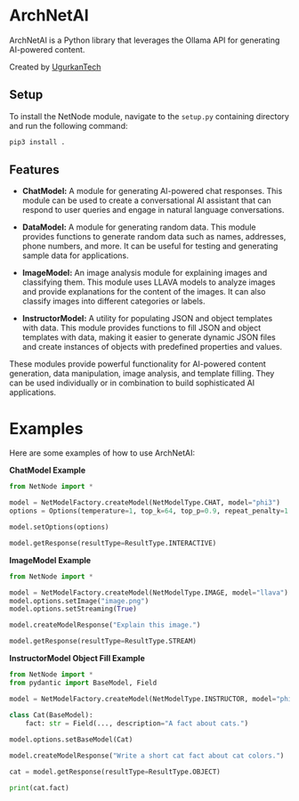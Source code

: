 # ArchNetAI

ArchNetAI is a Python library that leverages the Ollama API for generating AI-powered content.

Created by [UgurkanTech](https://github.com/UgurkanTech)

## Setup

To install the NetNode module, navigate to the `setup.py` containing directory and run the following command:

```bash
pip3 install .
```

## Features

- **ChatModel:** A module for generating AI-powered chat responses. This module can be used to create a conversational AI assistant that can respond to user queries and engage in natural language conversations.

- **DataModel:** A module for generating random data. This module provides functions to generate random data such as names, addresses, phone numbers, and more. It can be useful for testing and generating sample data for applications.

- **ImageModel:** An image analysis module for explaining images and classifying them. This module uses LLAVA models to analyze images and provide explanations for the content of the images. It can also classify images into different categories or labels.

- **InstructorModel:** A utility for populating JSON and object templates with data. This module provides functions to fill JSON and object templates with data, making it easier to generate dynamic JSON files and create instances of objects with predefined properties and values.

These modules provide powerful functionality for AI-powered content generation, data manipulation, image analysis, and template filling. They can be used individually or in combination to build sophisticated AI applications.

# Examples

Here are some examples of how to use ArchNetAI:

**ChatModel Example**
```python
from NetNode import *

model = NetModelFactory.createModel(NetModelType.CHAT, model="phi3")
options = Options(temperature=1, top_k=64, top_p=0.9, repeat_penalty=1.2, stream=True)

model.setOptions(options)

model.getResponse(resultType=ResultType.INTERACTIVE)
```

**ImageModel Example**
```python
from NetNode import *

model = NetModelFactory.createModel(NetModelType.IMAGE, model="llava")
model.options.setImage("image.png")
model.options.setStreaming(True)

model.createModelResponse("Explain this image.")

model.getResponse(resultType=ResultType.STREAM)
```

**InstructorModel Object Fill Example**

```python
from NetNode import *
from pydantic import BaseModel, Field

model = NetModelFactory.createModel(NetModelType.INSTRUCTOR, model="phi3")

class Cat(BaseModel):
    fact: str = Field(..., description="A fact about cats.")
    
model.options.setBaseModel(Cat)

model.createModelResponse("Write a short cat fact about cat colors.")

cat = model.getResponse(resultType=ResultType.OBJECT)

print(cat.fact)
```
